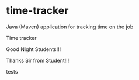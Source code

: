 # time-tracker
Java (Maven) application for tracking time on the job

Time tracker

Good Night Students!!!

Thanks Sir from Student!!!


tests
